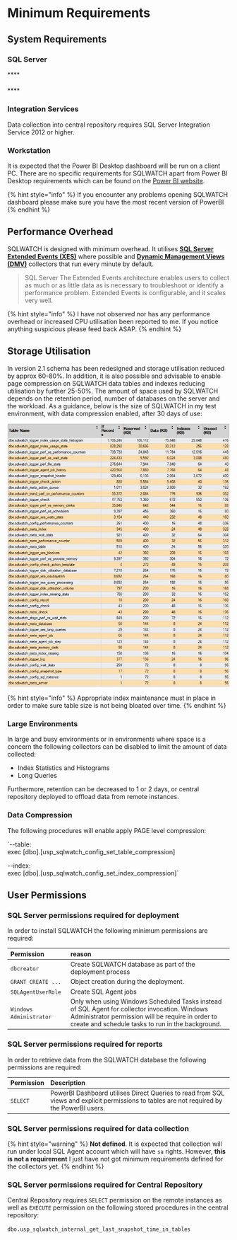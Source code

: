 # Minimum Requirements

## System Requirements

### SQL Server



\*\*\*\*

#### 

#### 

\*\*\*\*

#### 



### Integration Services

Data collection into central repository requires SQL Server Integration Service 2012 or higher. 

### Workstation

It is expected that the Power BI Desktop dashboard will be run on a client PC. There are no specific requirements for SQLWATCH apart from Power BI Desktop requirements which can be found on the [Power BI website](https://docs.microsoft.com/en-us/power-bi/desktop-get-the-desktop#minimum-requirements).  

{% hint style="info" %}
If you encounter any problems opening SQLWATCH dashboard please make sure you have the most recent version of PowerBI
{% endhint %}

## Performance Overhead

SQLWATCH is designed with minimum overhead. It utilises [**SQL Server Extended Events \(XES\)**](https://docs.microsoft.com/en-us/sql/relational-databases/extended-events/extended-events) where possible and [**Dynamic Management Views \(DMV\)**](https://docs.microsoft.com/en-us/sql/relational-databases/system-dynamic-management-views/system-dynamic-management-views) collectors that run every minute by default.

> SQL Server The Extended Events architecture enables users to collect as much or as little data as is necessary to troubleshoot or identify a performance problem. Extended Events is configurable, and it scales very well.

{% hint style="info" %}
I have not observed nor has any performance overhead or increased CPU utilisation been reported to me. If you notice anything suspicious please feed back ASAP.
{% endhint %}

## Storage Utilisation

In version 2.1 schema has been redesigned and storage utilisation reduced by approx 60-80%. In addition, it is also possible and advisable to enable page compression on SQLWATCH data tables and indexes reducing utilisation by further 25-50%. The amount of space used by SQLWATCH depends on the retention period, number of databases on the server and the workload. As a guidance, below is the size of SQLWATCH in my test environment, with data compression enabled, after 30 days of use:

![Top tables after 30 days of use](../.gitbook/assets/image%20%2812%29.png)

{% hint style="info" %}
Appropriate index maintenance must in place in order to make sure table size is not being bloated over time.
{% endhint %}

### Large Environments

In large and busy environments or in environments where space is a concern the following collectors can be disabled to limit the amount of data collected:

* Index Statistics and Histograms 
* Long Queries

Furthermore, retention can be decreased to 1 or 2 days, or central repository deployed to offload data from remote instances.

### Data Compression

The following procedures will enable apply PAGE level compression:

`--table:  
exec [dbo].[usp_sqlwatch_config_set_table_compression]  
  
--index:  
exec [dbo].[usp_sqlwatch_config_set_index_compression]`

## User Permissions

### SQL Server permissions required for deployment

In order to install SQLWATCH the following minimum permissions are required:

| Permission | reason |
| :--- | :--- |
| `dbcreator` | Create SQLWATCH database as part of the deployment process |
| `GRANT CREATE ...` | Object creation during the deployment.  |
| `SQLAgentUserRole` | Create SQL Agent jobs |
| `Windows Administrator` | Only when using Windows Scheduled Tasks instead of SQL Agent for collector invocation. Windows Administrator permission will be require in order to create and schedule tasks to run in the background. |

### SQL Server permissions required for reports

In order to retrieve data from the SQLWATCH database the following permissions are required:

| Permission | Description |
| :--- | :--- |
| `SELECT` | PowerBI Dashboard utilises Direct Queries to read from SQL views and explicit permissions to tables are not required by the PowerBI users. |

### SQL Server permissions required for data collection

{% hint style="warning" %}
**Not defined**. It is expected that collection will run under local SQL Agent account which will have `sa` rights. However, **this is not a requirement** I just have not got minimum requirements defined for the collectors yet.
{% endhint %}

### SQL Server permissions required for Central Repository

Central Repository requires `SELECT` permission on the remote instances as well as `EXECUTE` permission on the following stored procedures in the central repository:

`dbo.usp_sqlwatch_internal_get_last_snapshot_time_in_tables`

